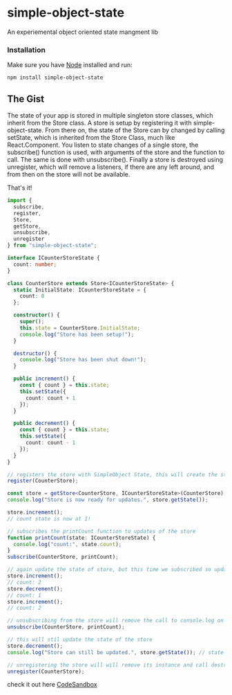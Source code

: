 # simple-object-state

An experiemental object oriented state mangment lib


### Installation

Make sure you have [Node](https://nodejs.org/)
installed and run:

    npm install simple-object-state
    
## The Gist

The state of your app is stored in multiple singleton store classes, which inherit from the Store class.  A store is setup by registering it with simple-object-state.  From there on, the state of the Store can by changed by calling setState, which is inherited from the Store Class, much like React.Component.  You listen to state changes of a single store, the subscribe() function is used, with arguments of the store and the function to call.  The same is done with unsubscribe().  Finally a store is destroyed using unregister, which will remove a listeners, if there are any left around, and from then on the store will not be available.  


That's it!

```ts
import {
  subscribe,
  register,
  Store,
  getStore,
  unsubscribe,
  unregister
} from "simple-object-state";

interface ICounterStoreState {
  count: number;
}

class CounterStore extends Store<ICounterStoreState> {
  static InitialState: ICounterStoreState = {
    count: 0
  };

  constructor() {
    super();
    this.state = CounterStore.InitialState;
    console.log("Store has been setup!");
  }

  destructor() {
    console.log("Store has been shut down!");
  }

  public increment() {
    const { count } = this.state;
    this.setState({
      count: count + 1
    });
  }

  public decrement() {
    const { count } = this.state;
    this.setState({
      count: count - 1
    });
  }
}

// registers the store with SimpleObject State, this will create the store
register(CounterStore);

const store = getStore<CounterStore, ICounterStoreState>(CounterStore);
console.log("Store is now ready for updates.", store.getState());

store.increment();
// count state is now at 1!

// subscribes the printCount function to updates of the store
function printCount(state: ICounterStoreState) {
  console.log("count:", state.count);
}
subscribe(CounterStore, printCount);

// again update the state of store, but this time we subscribed so updates will be printed to the console
store.increment();
// count: 2
store.decrement();
// count: 1
store.increment();
// count: 2

// unsubscribing from the store will remove the call to console.log on store updates, but still update the state
unsubscribe(CounterStore, printCount);

// this will stil update the state of the store
store.decrement();
console.log("Store can still be updated.", store.getState()); // state will be 1

// unregistering the store will will remove its instance and call destructor()
unregister(CounterStore);
```

check it out here [CodeSandbox](https://codesandbox.io/s/serene-gauss-1cuk6)
